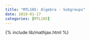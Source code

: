 ```yaml
---
title: "MTL105: Algebra - Subgroups"
date: 2019-01-17
categories: [MTL105]
---
```

{% include lib/mathjax.html %}